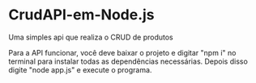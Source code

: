 # CrudAPI-em-Node.js
Uma simples api que realiza o CRUD de produtos

Para a API funcionar, você deve baixar o projeto e digitar "npm i" no terminal para instalar todas as dependências necessárias. Depois disso digite "node app.js" e execute o programa.
